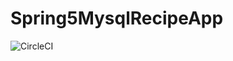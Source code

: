 # Spring5MysqlRecipeApp

![CircleCI](https://circleci.com/gh/hbarakat/Spring5MysqlRecipeApp.svg?style=shield&circle-token=c55b12b27913aa102ad545f4efb8c2fd9507ad67)